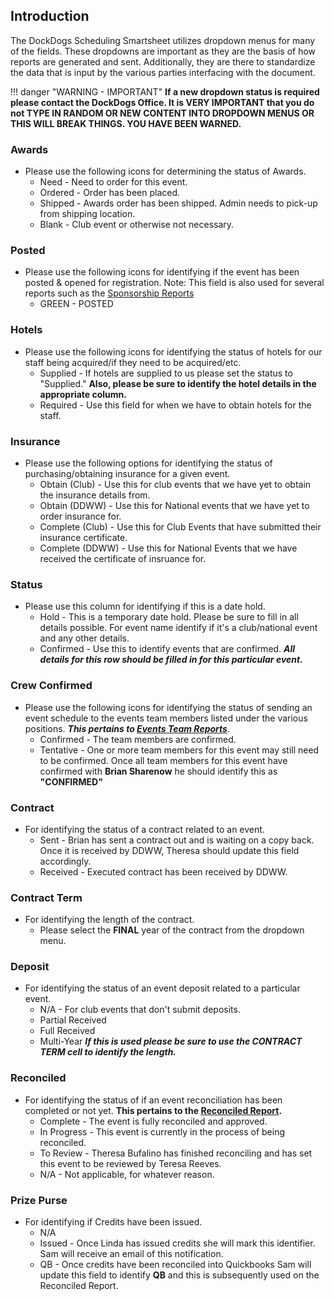 ## Introduction

The DockDogs Scheduling Smartsheet utilizes dropdown menus for many of the fields. These dropdowns are important as they are the basis of how reports are generated and sent. Additionally, they are there to standardize the data that is input by the various parties interfacing with the document. 

!!! danger "WARNING - IMPORTANT"
    __**If a new dropdown status is required please contact the DockDogs Office. It is VERY IMPORTANT that you do not TYPE IN RANDOM OR NEW CONTENT INTO DROPDOWN MENUS OR THIS WILL BREAK THINGS. YOU HAVE BEEN WARNED.**__

### Awards
* Please use the following icons for determining the status of Awards.
	* Need - Need to order for this event.
	* Ordered - Order has been placed.
	* Shipped - Awards order has been shipped. Admin needs to pick-up from shipping location. 
	* Blank - Club event or otherwise not necessary. 
	

### Posted
* Please use the following icons for identifying if the event has been posted & opened for registration. Note: This field is also used for several reports such as the [Sponsorship Reports](http://dockdogs.github.io/dockdogs-scheduling/reporting/pre-built-sponsors-report/#confirmed-versus-tentative-status) 
	* GREEN - POSTED
	

### Hotels
* Please use the following icons for identifying the status of hotels for our staff being acquired/if they need to be acquired/etc. 
	* Supplied - If hotels are supplied to us please set the status to "Supplied." __Also, please be sure to identify the hotel details in the appropriate column.__ 
	* Required - Use this field for when we have to obtain hotels for the staff. 

### Insurance
* Please use the following options for identifying the status of purchasing/obtaining insurance for a given event. 
	*  Obtain (Club) - Use this for club events that we have yet to obtain the insurance details from.
	*  Obtain (DDWW) - Use this for National events that we have yet to order insurance for. 
	*  Complete (Club) - Use this for Club Events that have submitted their insurance certificate. 
	*  Complete (DDWW) - Use this for National Events that we have received the certificate of insruance for. 

### Status
* Please use this column for identifying if this is a date hold.
	* Hold - This is a temporary date hold. Please be sure to fill in all details possible. For event name identify if it's a club/national event and any other details. 
	* Confirmed - Use this to identify events that are confirmed. _**All details for this row should be filled in for this particular event.**_ 

### Crew Confirmed
* Please use the following icons for identifying the status of sending an event schedule to the events team members listed under the various positions. _**This pertains to [Events Team Reports](reporting/events-team-reports/)**_.
	* Confirmed - The team members are confirmed.
	* Tentative - One or more team members for this event may still need to be confirmed. Once all team members for this event have confirmed with **Brian Sharenow** he should identify this as **"CONFIRMED"**

### Contract
* For identifying the status of a contract related to an event.
	* Sent - Brian has sent a contract out and is waiting on a copy back. Once it is received by DDWW, Theresa should update this field accordingly.
	* Received - Executed contract has been received by DDWW.

### Contract Term
* For identifying the length of the contract. 
    * Please select the **FINAL** year of the contract from the dropdown menu. 

### Deposit
* For identifying the status of an event deposit related to a particular event.
    * N/A - For club events that don't submit deposits. 
	* Partial Received 
	* Full Received 
	* Multi-Year _**If this is used please be sure to use the CONTRACT TERM cell to identify the length.**_

### Reconciled
* For identifying the status of if an event reconciliation has been completed or not yet. **This pertains to the [Reconciled Report](/reporting/other-reports.html#reconciled-report).**
	* Complete - The event is fully reconciled and approved.
	* In Progress - This event is currently in the process of being reconciled.
	* To Review - Theresa Bufalino has finished reconciling and has set this event to be reviewed by Teresa Reeves.
	* N/A - Not applicable, for whatever reason.
 
### Prize Purse
* For identifying if Credits have been issued.
	* N/A
	* Issued - Once Linda has issued credits she will mark this identifier. Sam will receive an email of this notification.
	* QB - Once credits have been reconciled into Quickbooks Sam will update this field to identify **QB** and this is subsequently used on the Reconciled Report.